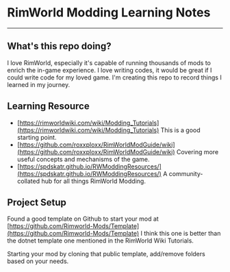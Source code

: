 # RimWorld Modding Learning Notes

---

## What's this repo doing?

I love RimWorld, especially it's capable of running thousands of mods to enrich the in-game experience. I love writing codes, it would be great if I could write code for my loved game. I'm creating this repo to record things I learned in my journey.

## Learning Resource

- [https://rimworldwiki.com/wiki/Modding_Tutorials](https://rimworldwiki.com/wiki/Modding_Tutorials) This is a good starting point. 
- [https://github.com/roxxploxx/RimWorldModGuide/wiki](https://github.com/roxxploxx/RimWorldModGuide/wiki) Covering more useful concepts and mechanisms of the game.
- [https://spdskatr.github.io/RWModdingResources/](https://spdskatr.github.io/RWModdingResources/) A community-collated hub for all things RimWorld Modding.

## Project Setup
Found a good template on Github to start your mod at [https://github.com/Rimworld-Mods/Template](https://github.com/Rimworld-Mods/Template) I think this one is better than the dotnet template one mentioned in the RimWorld Wiki Tutorials.

Starting your mod by cloning that public template, add/remove folders based on your needs.
